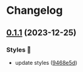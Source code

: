 # Changelog

## [0.1.1](https://github.com/hbstack/syntax-highlighting/compare/styles/vim/v0.1.0...styles/vim/v0.1.1) (2023-12-25)


### Styles 🎨

* update styles ([9468e5d](https://github.com/hbstack/syntax-highlighting/commit/9468e5d054f6c1775a1966bcf308506cebd2f804))
